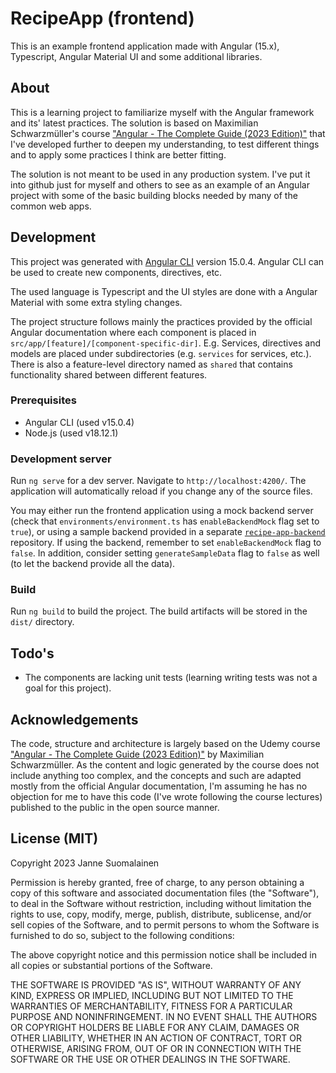 # RecipeApp (frontend)

This is an example frontend application made with Angular (15.x), Typescript, Angular Material UI and some additional libraries.

## About

This is a learning project to familiarize myself with the Angular framework and its' latest practices. The solution is based on Maximilian Schwarzmüller's course ["Angular - The Complete Guide (2023 Edition)"](https://www.udemy.com/course/the-complete-guide-to-angular-2) that I've developed further to deepen my understanding, to test different things and to apply some practices I think are better fitting.

The solution is not meant to be used in any production system. I've put it into github just for myself and others to see as an example of an Angular project with some of the basic building blocks needed by many of the common web apps.

## Development

This project was generated with [Angular CLI](https://github.com/angular/angular-cli) version 15.0.4. Angular CLI can be used to create new components, directives, etc.

The used language is Typescript and the UI styles are done with a Angular Material with some extra styling changes.

The project structure follows mainly the practices provided by the official Angular documentation where each component is placed in `src/app/[feature]/[component-specific-dir]`. E.g. Services, directives and models are placed under subdirectories (e.g. `services` for services, etc.). There is also a feature-level directory named as `shared` that contains functionality shared between different features.

### Prerequisites

- Angular CLI (used v15.0.4)
- Node.js (used v18.12.1)

### Development server

Run `ng serve` for a dev server. Navigate to `http://localhost:4200/`. The application will automatically reload if you change any of the source files.

You may either run the frontend application using a mock backend server (check that `environments/environment.ts` has `enableBackendMock` flag set to `true`), or using a sample backend provided in a separate [`recipe-app-backend`](https://github.com/finnlander/compdev-recipe-app-backend) repository. If using the backend, remember to set `enableBackendMock` flag to `false`. In addition, consider setting `generateSampleData` flag to `false` as well (to let the backend provide all the data).

### Build

Run `ng build` to build the project. The build artifacts will be stored in the `dist/` directory.

## Todo's

- The components are lacking unit tests (learning writing tests was not a goal for this project).

## Acknowledgements

The code, structure and architecture is largely based on the Udemy course ["Angular - The Complete Guide (2023 Edition)"](https://www.udemy.com/course/the-complete-guide-to-angular-2) by Maximilian Schwarzmüller. As the content and logic generated by the course does not include anything too complex, and the concepts and such are adapted mostly from the official Angular documentation, I'm assuming he has no objection for me to have this code (I've wrote following the course lectures) published to the public in the open source manner.

## License (MIT)

Copyright 2023 Janne Suomalainen

Permission is hereby granted, free of charge, to any person obtaining a copy of this software and associated documentation files (the "Software"), to deal in the Software without restriction, including without limitation the rights to use, copy, modify, merge, publish, distribute, sublicense, and/or sell copies of the Software, and to permit persons to whom the Software is furnished to do so, subject to the following conditions:

The above copyright notice and this permission notice shall be included in all copies or substantial portions of the Software.

THE SOFTWARE IS PROVIDED "AS IS", WITHOUT WARRANTY OF ANY KIND, EXPRESS OR IMPLIED, INCLUDING BUT NOT LIMITED TO THE WARRANTIES OF MERCHANTABILITY, FITNESS FOR A PARTICULAR PURPOSE AND NONINFRINGEMENT. IN NO EVENT SHALL THE AUTHORS OR COPYRIGHT HOLDERS BE LIABLE FOR ANY CLAIM, DAMAGES OR OTHER LIABILITY, WHETHER IN AN ACTION OF CONTRACT, TORT OR OTHERWISE, ARISING FROM, OUT OF OR IN CONNECTION WITH THE SOFTWARE OR THE USE OR OTHER DEALINGS IN THE SOFTWARE.
